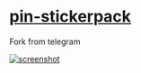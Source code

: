 [pin-stickerpack][app]
======================

Fork from telegram

[![screenshot](https://i.imgur.com/ahwYHdX.png)][app]


[app]: https://pin-stickerpack.appasset.ru/
